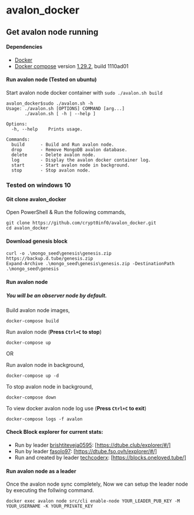 # avalon_docker

## Get avalon node running

#### Dependencies
* [Docker](https://docs.docker.com/engine/install/)
* [Docker compose](https://docs.docker.com/compose/install/) version [1.29.2](https://github.com/docker/compose/releases/tag/1.29.2), build 1110ad01

#### Run avalon node (Tested on ubuntu)
Start avalon node docker container with `sudo ./avalon.sh build`
```
avalon_docker$sudo ./avalon.sh -h
Usage: ./avalon.sh [OPTIONS] COMMAND [arg...]
       ./avalon.sh [ -h | --help ]

Options:
  -h, --help    Prints usage.

Commands:
  build      - Build and Run avalon node.
  drop       - Remove MongoDB avalon database.
  delete     - Delete avalon node.
  log        - Display the avalon docker container log.
  start      - Start avalon node in background.
  stop       - Stop avalon node.
```

### Tested on windows 10
#### Git clone avalon_docker
Open PowerShell & Run the following commands,
```
git clone https://github.com/crypt0inf0/avalon_docker.git
cd avalon_docker
```
#### Download genesis block
```
curl -o .\mongo_seed\genesis\genesis.zip https://backup.d.tube/genesis.zip
Expand-Archive .\mongo_seed\genesis\genesis.zip -DestinationPath .\mongo_seed\genesis
```

#### Run avalon node 
##### You will be an observer node by default.
Build avalon node images,
```
docker-compose build
```
Run avalon node (**Press `Ctrl+C` to stop**)

```
docker-compose up
```
OR

Run avalon node in background,
```
docker-compose up -d
```

To stop avalon node in background,
```
docker-compose down
```

To view docker avalon node log use (**Press `Ctrl+C` to exit**)
```
docker-compose logs -f avalon
```

#### Check Block explorer for current stats:
* Run by leader [brishtiteveja0595](https://d.tube/#!/c/brishtiteveja0595): [https://dtube.club/explorer/#/]
* Run by leader [fasolo97](https://d.tube/#!/c/fasolo97): [https://dtube.fso.ovh/explorer/#/]
* Run and created by leader [techcoderx](https://d.tube/#!/c/techcoderx): [https://blocks.oneloved.tube/]


#### Run avalon node as a leader

Once the avalon node sync completely, Now we can setup the leader node by executing the follwing command. 
```
docker exec avalon node src/cli enable-node YOUR_LEADER_PUB_KEY -M YOUR_USERNAME -K YOUR_PRIVATE_KEY
```

